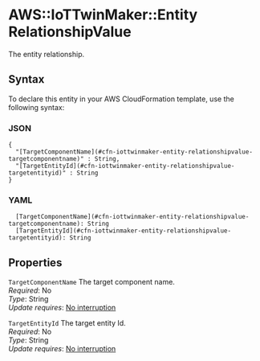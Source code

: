 # AWS::IoTTwinMaker::Entity RelationshipValue<a name="aws-properties-iottwinmaker-entity-relationshipvalue"></a>

The entity relationship\.

## Syntax<a name="aws-properties-iottwinmaker-entity-relationshipvalue-syntax"></a>

To declare this entity in your AWS CloudFormation template, use the following syntax:

### JSON<a name="aws-properties-iottwinmaker-entity-relationshipvalue-syntax.json"></a>

```
{
  "[TargetComponentName](#cfn-iottwinmaker-entity-relationshipvalue-targetcomponentname)" : String,
  "[TargetEntityId](#cfn-iottwinmaker-entity-relationshipvalue-targetentityid)" : String
}
```

### YAML<a name="aws-properties-iottwinmaker-entity-relationshipvalue-syntax.yaml"></a>

```
  [TargetComponentName](#cfn-iottwinmaker-entity-relationshipvalue-targetcomponentname): String
  [TargetEntityId](#cfn-iottwinmaker-entity-relationshipvalue-targetentityid): String
```

## Properties<a name="aws-properties-iottwinmaker-entity-relationshipvalue-properties"></a>

`TargetComponentName`  <a name="cfn-iottwinmaker-entity-relationshipvalue-targetcomponentname"></a>
The target component name\.  
*Required*: No  
*Type*: String  
*Update requires*: [No interruption](https://docs.aws.amazon.com/AWSCloudFormation/latest/UserGuide/using-cfn-updating-stacks-update-behaviors.html#update-no-interrupt)

`TargetEntityId`  <a name="cfn-iottwinmaker-entity-relationshipvalue-targetentityid"></a>
The target entity Id\.  
*Required*: No  
*Type*: String  
*Update requires*: [No interruption](https://docs.aws.amazon.com/AWSCloudFormation/latest/UserGuide/using-cfn-updating-stacks-update-behaviors.html#update-no-interrupt)